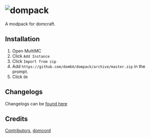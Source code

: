 # ![dompack](https://cdn.discordapp.com/attachments/694007660063752303/706288971042258984/domcraft-final.png)
A modpack for domcraft.

## Installation
1. Open MultiMC
2. Click `Add Instance`
3. Click `Import from zip`
4. Add `https://github.com/dom64/dompack/archive/master.zip` in the prompt.
5. Click `Ok`

## Changelogs
Changelogs can be [found here](https://github.com/dom64/dompack/commits/master)

## Credits
[Contributors](https://github.com/dom64/dompack/graphs/contributors), [domcord](https://discord.gg/EMDEuab)